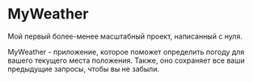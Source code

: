 # MyWeather
Мой первый более-менее масштабный проект, написанный с нуля. 

MyWeather - приложение, которое поможет определить погоду для вашего текущего места положения. Также, оно сохраняет все ваши предыдущие запросы, чтобы вы не забыли.
